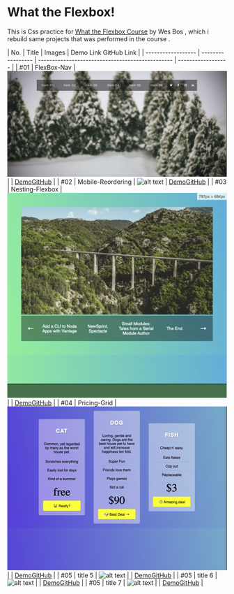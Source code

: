 # What the Flexbox!

This is Css practice for [What the Flexbox Course](http://flexbox.io/) by Wes Bos , which i rebuild same projects that was performed in the course .

| No. | Title | Images |
Demo Link
GitHub Link |
| ------------------ | ----------------- | ------------------------------------------------ | ------------------ |
| #01 | FlexBox-Nav | ![alt text](./01-Flexbox-Nav/screen01.gif) |
| [Demo]()[GitHub]() |
| #02 | Mobile-Reordering | ![alt text](./02-Mobile-Reordering/screen02.gif) | [Demo]()[GitHub]() |
| #03 | Nesting-Flexbox | ![alt text](./03-Nesting-Flexbox/screen03.gif) |
| [Demo]()[GitHub]() |
| #04 | Pricing-Grid | ![alt text](./04-Pricing-Grid/screen04.gif) |
| [Demo]()[GitHub]() |
| #05 | title 5 | ![alt text](./05-/screen05.gif) |
| [Demo]()[GitHub]() |
| #05 | title 6 | ![alt text](./06-/screen06.gif) |
| [Demo]()[GitHub]() |
| #05 | title 7 | ![alt text](./07-/screen07.gif) |
| [Demo]()[GitHub]() |
